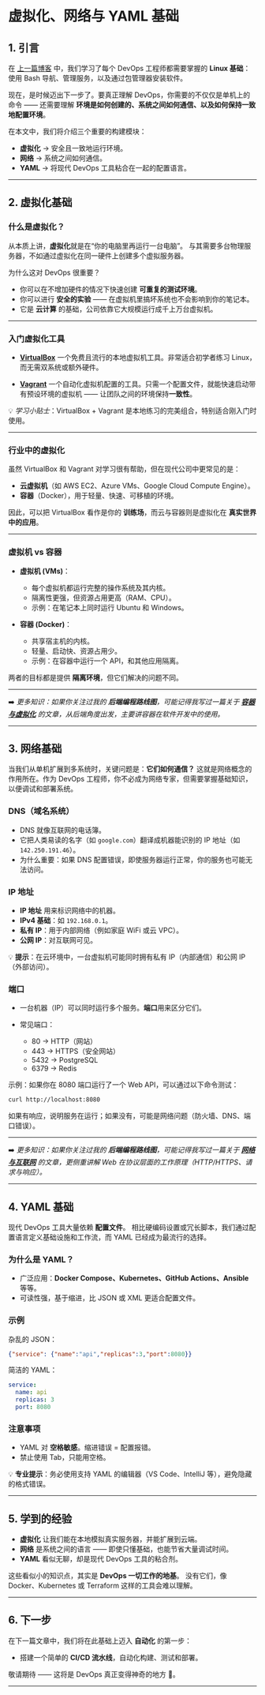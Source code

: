 # 虚拟化、网络与 YAML 基础

## 1. 引言

在 [上一篇博客](01_Linux_Foundations_CN.md) 中，我们学习了每个 DevOps 工程师都需要掌握的 **Linux 基础**：使用 Bash 导航、管理服务，以及通过包管理器安装软件。

现在，是时候迈出下一步了。要真正理解 DevOps，你需要的不仅仅是单机上的命令 —— 还需要理解 **环境是如何创建的、系统之间如何通信、以及如何保持一致地配置环境**。

在本文中，我们将介绍三个重要的构建模块：

* **虚拟化** → 安全且一致地运行环境。
* **网络** → 系统之间如何通信。
* **YAML** → 将现代 DevOps 工具粘合在一起的配置语言。

---

## 2. 虚拟化基础

### 什么是虚拟化？

从本质上讲，**虚拟化**就是在“你的电脑里再运行一台电脑”。
与其需要多台物理服务器，不如通过虚拟化在同一硬件上创建多个虚拟服务器。

为什么这对 DevOps 很重要？

* 你可以在不增加硬件的情况下快速创建 **可重复的测试环境**。
* 你可以进行 **安全的实验** —— 在虚拟机里搞坏系统也不会影响到你的笔记本。
* 它是 **云计算** 的基础，公司依靠它大规模运行成千上万台虚拟机。

---

### 入门虚拟化工具

* [**VirtualBox**](https://www.virtualbox.org/)
  一个免费且流行的本地虚拟机工具。非常适合初学者练习 Linux，而无需双系统或额外硬件。

* [**Vagrant**](https://developer.hashicorp.com/vagrant)
  一个自动化虚拟机配置的工具。只需一个配置文件，就能快速启动带有预设环境的虚拟机 —— 让团队之间的环境保持**一致性**。

💡 *学习小贴士*：VirtualBox + Vagrant 是本地练习的完美组合，特别适合刚入门时使用。

---

### 行业中的虚拟化

虽然 VirtualBox 和 Vagrant 对学习很有帮助，但在现代公司中更常见的是：

* **云虚拟机**（如 AWS EC2、Azure VMs、Google Cloud Compute Engine）。
* **容器**（Docker），用于轻量、快速、可移植的环境。

因此，可以把 VirtualBox 看作是你的 **训练场**，而云与容器则是虚拟化在 **真实世界中的应用**。

---

### 虚拟机 vs 容器

* **虚拟机 (VMs)**：

  * 每个虚拟机都运行完整的操作系统及其内核。
  * 隔离性更强，但资源占用更高（RAM、CPU）。
  * 示例：在笔记本上同时运行 Ubuntu 和 Windows。

* **容器 (Docker)**：

  * 共享宿主机的内核。
  * 轻量、启动快、资源占用少。
  * 示例：在容器中运行一个 API，和其他应用隔离。

两者的目标都是提供 **隔离环境**，但它们解决的问题不同。

---

➡️ *更多知识：如果你关注过我的 **后端编程路线图**，可能记得我写过一篇关于 [**容器与虚拟化**](../Roadmap_Backend/14_Container_CN.md) 的文章，从后端角度出发，主要讲容器在软件开发中的使用。*

---

## 3. 网络基础

当我们从单机扩展到多系统时，关键问题是：**它们如何通信？**
这就是网络概念的作用所在。作为 DevOps 工程师，你不必成为网络专家，但需要掌握基础知识，以便调试和部署系统。

### DNS（域名系统）

* DNS 就像互联网的电话簿。
* 它把人类易读的名字（如 `google.com`）翻译成机器能识别的 IP 地址（如 `142.250.191.46`）。
* 为什么重要：如果 DNS 配置错误，即使服务器运行正常，你的服务也可能无法访问。

### IP 地址

* **IP 地址** 用来标识网络中的机器。
* **IPv4 基础**：如 `192.168.0.1`。
* **私有 IP**：用于内部网络（例如家庭 WiFi 或云 VPC）。
* **公网 IP**：对互联网可见。

💡 **提示**：在云环境中，一台虚拟机可能同时拥有私有 IP（内部通信）和公网 IP（外部访问）。

### 端口

* 一台机器（IP）可以同时运行多个服务。**端口**用来区分它们。
* 常见端口：

  * 80 → HTTP（网站）
  * 443 → HTTPS（安全网站）
  * 5432 → PostgreSQL
  * 6379 → Redis

示例：如果你在 8080 端口运行了一个 Web API，可以通过以下命令测试：

```bash
curl http://localhost:8080
```

如果有响应，说明服务在运行；如果没有，可能是网络问题（防火墙、DNS、端口错误）。

---

➡️ *更多知识：如果你关注过我的 **后端编程路线图**，可能记得我写过一篇关于 [**网络与互联网**](../Roadmap_Backend/01_Internet_CN.md) 的文章，更侧重讲解 Web 在协议层面的工作原理（HTTP/HTTPS、请求与响应）。*

---

## 4. YAML 基础

现代 DevOps 工具大量依赖 **配置文件**。
相比硬编码设置或冗长脚本，我们通过配置语言定义基础设施和工作流，而 YAML 已经成为最流行的选择。

### 为什么是 YAML？

* 广泛应用：**Docker Compose、Kubernetes、GitHub Actions、Ansible** 等等。
* 可读性强，基于缩进，比 JSON 或 XML 更适合配置文件。

### 示例

杂乱的 JSON：

```json
{"service": {"name":"api","replicas":3,"port":8080}}
```

简洁的 YAML：

```yaml
service:
  name: api
  replicas: 3
  port: 8080
```

### 注意事项

* YAML 对 **空格敏感**。缩进错误 = 配置报错。
* 禁止使用 Tab，只能用空格。

💡 **专业提示**：务必使用支持 YAML 的编辑器（VS Code、IntelliJ 等），避免隐藏的格式错误。

---

## 5. 学到的经验

* **虚拟化** 让我们能在本地模拟真实服务器，并能扩展到云端。
* **网络** 是系统之间的语言 —— 即使只懂基础，也能节省大量调试时间。
* **YAML** 看似无聊，却是现代 DevOps 工具的粘合剂。

这些看似小的知识点，其实是 **DevOps 一切工作的地基**。
没有它们，像 Docker、Kubernetes 或 Terraform 这样的工具会难以理解。

---

## 6. 下一步

在下一篇文章中，我们将在此基础上迈入 **自动化** 的第一步：

* 搭建一个简单的 **CI/CD 流水线**，自动化构建、测试和部署。

敬请期待 —— 这将是 DevOps 真正变得神奇的地方 🚀。

---